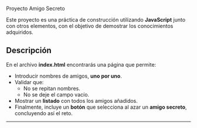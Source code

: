 Proyecto Amigo Secreto

Este proyecto es una práctica de construcción utilizando **JavaScript** junto con otros elementos, con el objetivo de demostrar los conocimientos adquiridos.

## Descripción
En el archivo **index.html** encontrarás una página que permite:

- Introducir nombres de amigos, **uno por uno**.
- Validar que:
  - No se repitan nombres.
  - No se deje el campo vacío.
- Mostrar un **listado** con todos los amigos añadidos.
- Finalmente, incluye un **botón** que selecciona al azar un **amigo secreto**, concluyendo así el reto.

---
